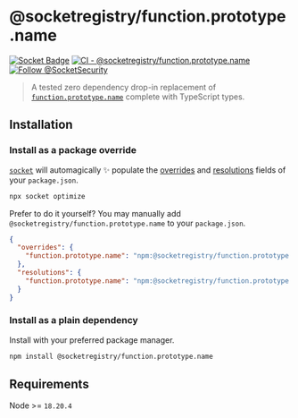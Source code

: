 # @socketregistry/function.prototype.name

[![Socket Badge](https://socket.dev/api/badge/npm/package/@socketregistry/function.prototype.name)](https://socket.dev/npm/package/@socketregistry/function.prototype.name)
[![CI - @socketregistry/function.prototype.name](https://github.com/SocketDev/socket-registry-js/actions/workflows/test.yml/badge.svg)](https://github.com/SocketDev/socket-registry-js/actions/workflows/test.yml)
[![Follow @SocketSecurity](https://img.shields.io/twitter/follow/SocketSecurity?style=social)](https://twitter.com/SocketSecurity)

> A tested zero dependency drop-in replacement of
> [`function.prototype.name`](https://socket.dev/npm/package/function.prototype.name)
> complete with TypeScript types.

## Installation

### Install as a package override

[`socket`](https://socket.dev/npm/package/socket) will automagically :sparkles:
populate the
[overrides](https://docs.npmjs.com/cli/v9/configuring-npm/package-json#overrides)
and [resolutions](https://yarnpkg.com/configuration/manifest#resolutions) fields
of your `package.json`.

```sh
npx socket optimize
```

Prefer to do it yourself? You may manually add
`@socketregistry/function.prototype.name` to your `package.json`.

```json
{
  "overrides": {
    "function.prototype.name": "npm:@socketregistry/function.prototype.name@^1"
  },
  "resolutions": {
    "function.prototype.name": "npm:@socketregistry/function.prototype.name@^1"
  }
}
```

### Install as a plain dependency

Install with your preferred package manager.

```sh
npm install @socketregistry/function.prototype.name
```

## Requirements

Node >= `18.20.4`
